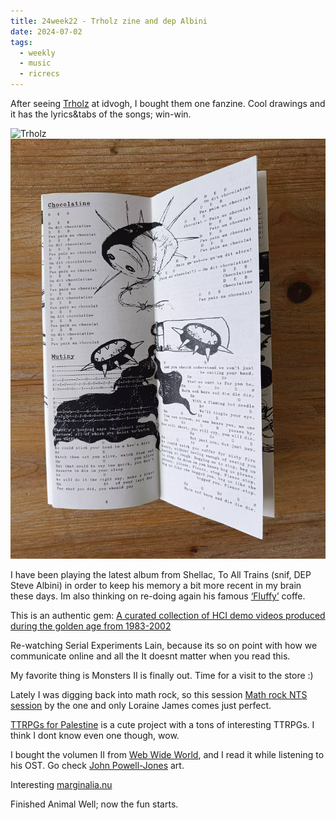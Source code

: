 ```yaml
---
title: 24week22 - Trholz zine and dep Albini
date: 2024-07-02
tags:
  - weekly
  - music
  - ricrecs
---
```


After seeing [Trholz](https://trholzriot.bandcamp.com/album/premi-re-pierre) at idvogh, I bought them one fanzine. Cool drawings and it has the lyrics&tabs of the songs; win-win.

![Trholz](</images/posts/IMG20240531114009.webp>)\
![Trholz](../images/posts/IMG20240531114002.webp)

I have been playing the latest album from Shellac, To All Trains (snif, DEP Steve Albini) in order to keep his memory a bit more recent in my brain these days. Im also thinking on re-doing again his famous [‘Fluffy’](https://www.mashed.com/1580426/fluffy-coffee-steve-albini-drank-studio/) coffe.

This is an authentic gem: [A curated collection of HCI demo videos produced during the golden age from 1983-2002](https://jackrusher.com/classic-ux/)

Re-watching Serial Experiments Lain, because its so on point with how we communicate online and all the It doesnt matter when you read this.

My favorite thing is Monsters II is finally out. Time for a visit to the store :)

Lately I was digging back into math rock, so this session [Math rock NTS session](https://www.nts.live/shows/loraine-james/episodes/loraine-james-7th-july-2022) by the one and only Loraine James comes just perfect.

[TTRPGs for Palestine](https://itch.io/b/2295/ttrpgs-for-palestine) is a cute project with a tons of interesting TTRPGs. I think I dont know even one though, wow.

I bought the volumen II from [Web Wide World](https://johnpowell-jones.bandcamp.com/album/web-wide-world-game-ost), and I read it while listening to his OST. Go check [John Powell-Jones](https://www.johnpowell-jones.co.uk/) art.

Interesting [marginalia.nu](https://www.marginalia.nu/)

Finished Animal Well; now the fun starts.